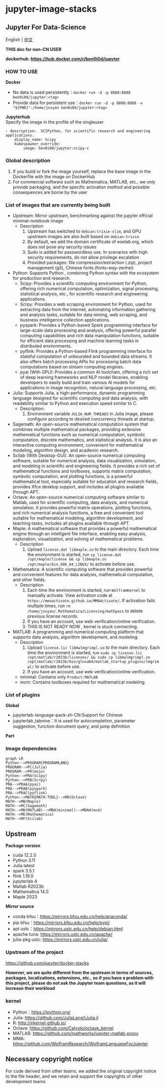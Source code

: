 # jupyter-image-stacks

## Jupyter For Data-Science

English | [中文](README_CN.md)

**THIS doc for non-CN USER**

**dockerhub: https://hub.docker.com/r/ben0i0d/jupyter**

### HOW TO USE
**Docker**
* No data is used persistently：`docker run -d -p 8888:8888 ben0i0d/jupyter:<tag>`  
* Provide data for persistent use：`docker run -d -p 8888:8888 -v "${PWD}":/home/jovyan ben0i0d/jupyter:<tag>`

**Jupyterhub**  
Specify the image in the profile of the singleuser
```
- description:  SCIPython, for scientific research and engineering applications.
    display_name: Scipy
    kubespawner_override:
        image: ben0i0d/jupyter:scipy-c
```
### Global description
1. If you build or fork the image yourself, replace the base image in the Dockerfile with the image on DockerHub
2. For commercial software such as Mathematica, MATLAB, etc., we only provide packaging, and the specific activation method and possible consequences are borne by the user
### List of images that are currently being built
* Upstream: Mirror upstream, benchmarking against the jupyter official minimal-notebook image
    * Description
        1. Upstream has switched to `debian:trixie-slim`, and GPU upstream images are also built based on `debian:trixie`
        2. By default, we add the domain certificate of eoelab.org, which does not pose any security issues
        3. Sudo is added for passwordless use. In scenarios with high security requirements, do not allow privilege escalation
        4. Provided packages: file compression/extraction (.zip), project management (git), Chinese fonts (fonts-wqy-zenhei)
* Python: Supports Python , combining Python syntax with the ecosystem for production and research.
    * Scipy: Provides a scientific computing environment for Python, offering rich numerical computation, optimization, signal processing, statistical analysis, etc., for scientific research and engineering applications.
    * Scrpy: Provides a web scraping environment for Python, used for extracting data from the internet, automating information gathering and analysis tasks, suitable for data mining, web scraping, and business intelligence collection applications.
    * pyspark: Provides a Python-based Spark programming interface for large-scale data processing and analysis, offering powerful parallel computing capabilities and rich data manipulation functions, suitable for efficient data processing and machine learning tasks in distributed environments.
    * pyflink: Provides a Python-based Flink programming interface for stateful computation of unbounded and bounded data streams. It also offers batch processing APIs for processing batch data computations based on stream computing engines.
    * pyai (With GPU): Provides a common AI toolchain, offering a rich set of deep learning frameworks and NLP model libraries, enabling developers to easily build and train various AI models for applications in image recognition, natural language processing, etc.
* Julia: Supports Julia, a high-performance, dynamic programming language designed for scientific computing and data analysis, with readability similar to Python and execution speed similar to C.
    * Description:
        1. Environment variable `JULIA_NUM_THREADS` in Julia image, please configure according to desired concurrency threads at startup.
* Sagemath: An open-source mathematical computation system that combines multiple mathematical packages, providing extensive mathematical functions such as numerical computation, symbolic computation, discrete mathematics, and statistical analysis. It is also an interactive computing environment, convenient for mathematical modeling, algorithm design, and academic research.
* Scilab (With Desktop-GUI): An open-source numerical computing software, suitable for numerical analysis, data visualization, simulation, and modeling in scientific and engineering fields. It provides a rich set of mathematical functions and toolboxes, supports matrix computation, symbolic computation, and plotting functions, is a powerful mathematical tool, especially suitable for education and research fields, provides Xfce desktop support, and includes all plugins available through APT.
* Octave: An open-source numerical computing software similar to Matlab, used for scientific computing, data analysis, and numerical simulation. It provides powerful matrix operations, plotting functions, and rich numerical analysis functions, a free and convenient tool suitable for mathematical modeling, algorithm development, and teaching tasks, includes all plugins available through APT.
* Maple: A mathematical software that provides a powerful mathematical engine through an intelligent file interface, enabling easy analysis, exploration, visualization, and solving of mathematical problems.
    * Description
        1. Upload `license.dat libmaple.so` to the main directory. Each time the environment is started, run `cp license.dat /opt/maple/license && cp libmaple.so /opt/maple/bin.X86_64_LINUX/` to activate before use.
* Mathematica: A scientific computing software that provides powerful and convenient features for data analysis, mathematical computation, and other fields.
    * Description
        1. Each time the environment is started, run `WolframKernel` to manually activate. View activation code at `https://mmaactivate.github.io/MMAActivate/`. If activation fails multiple times, run `rm /home/jovyan/.Mathematica/Licensing/mathpass` to delete previous license records.
        2. If you have an account, use web verification/online verification.
        3. THIS IS NOT READY NOW , kernel is stuck connecting.
* MATLAB: A programming and numerical computing platform that supports data analysis, algorithm development, and modeling.
    * Description
        1. Upload `license.lic libmwlmgrimpl.so` to the main directory. Each time the environment is started, run `sudo cp license.lic /opt/matlab/r2023b/licenses/ && sudo cp libmwlmgrimpl.so /opt/matlab/r2023b/bin/glnxa64/matlab_startup_plugins/lmgrimpl/` to activate before use.
        2. If you have an account, use web verification/online verification.
    * minimal: Contains only `Product:MATLAB`
    * mcm: Contains toolboxes required for mathematical modeling.


### List of plugins

**Global**
* jupyterlab-language-pack-zh-CN:Support for Chinese
* jupyterlab_tabnine：It is used for autocompletion, parameter suggestion, function document query, and jump definition

**Part**

### Image dependencies
```mermaid
graph LR
Python-->PROGRAM{PROGRAMLANG}
PROGRAM-->PC(Julia)
PROGRAM-->PR(mojo)
Python-->PRA(Scipy)
Python-->PRB(Scrpy)
PRA-->PRAA(pyai)
PRA-->PRAB(pyspark)
PRA-->PRAC(pyflink)
Python-->MATH{MATH-TOOL}-->MA(Octave)
MATH-->MB(Maple)
MATH-->MC(Sagemath)
MATH-->MD(MATLAB)-->MDA(minimal)-->MDAA(mcm)
MATH-->ME(Mathematica)
MATH-->MF(Scilab)
```

## Upstream

**Package version**
* cuda 12.2.0
* Python 3.11
* Julia latest
* spark 3.5.1
* flink 1.19.0
* jupyterlab 4
* Matlab R2023b
* Mathematica 14.0
* Maple 2023

**Mirror source**
* conda bfsu：https://mirrors.bfsu.edu.cn/help/anaconda/
* pip bfsu：https://mirrors.bfsu.edu.cn/help/pypi/
* apt ustc：https://mirrors.ustc.edu.cn/help/debian.html
* apache tuna: https://mirrors.ustc.edu.cn/apache/
* julia-pkg ustc: https://mirrors.ustc.edu.cn/julia/

### Upstream of the project
https://github.com/jupyter/docker-stacks

**However, we are quite different from the upstream in terms of sources, packages, localizations, extensions, etc., so if you have a problem with this project, please do not ask the Jupyter team questions, as it will increase their workload**

### kernel
* Python：https://ipython.org/
* Julia: https://github.com/JuliaLang/IJulia.jl
* R: http://irkernel.github.io/
* Octave: https://github.com/Calysto/octave_kernel
* MATLAB: https://github.com/mathworks/jupyter-matlab-proxy
* MMA: https://github.com/WolframResearch/WolframLanguageForJupyter

## Necessary copyright notice
For code derived from other teams, we added the original copyright notice to the file header, and we retain and support the copyrights of other development teams

